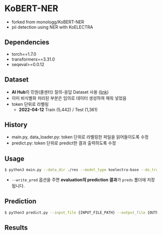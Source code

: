 # KoBERT-NER

- forked from monologg/KoBERT-NER
- pii detection using NER with KoELECTRA

## Dependencies

- torch==1.7.0
- transformers==3.31.0
- seqeval>=0.0.12

## Dataset

- **AI Hub**의 민원(콜센터) 질의-응답 Dataset 사용 ([link](https://aihub.or.kr/aidata/30716))
- 이미 비식별화 처리된 부분은 임의로 데이터 생성하여 채워 넣었음
- token 단위로 라벨링
  - **2022-04-12** Train (5,442) / Test (1,361) 

## History

- main.py, data_loader.py: token 단위로 라벨링한 파일을 읽어들이도록 수정
- predict.py: token 단위로 predict한 결과 출력하도록 수정


## Usage

```bash
$ python3 main.py --data_dir ./res --model_type koelectra-base --do_train --do_eval --train_batch_size 64 --eval_batch_size 64 --logging_steps 71 --save_steps 15 --num_train_epochs 15
```

- `--write_pred` 옵션을 주면 **evaluation의 prediction 결과**가 `preds` 폴더에 저장됩니다.

## Prediction

```bash
$ python3 predict.py --input_file {INPUT_FILE_PATH} --output_file {OUTPUT_FILE_PATH} --model_dir {SAVED_CKPT_PATH}
```

## Results


